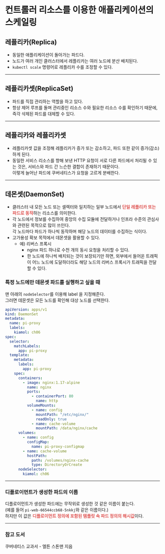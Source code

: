 # 컨트롤러 리소스를 이용한 애플리케이션의 스케일링

## 레플리카(Replica)
- 동일한 애플리케이션이 돌아가는 파드다.
- 노드가 여러 개인 클러스터에서 레플리카는 여러 노드에 분산 배치된다.
- `kubectl scale` 명령어로 레플리카 수를 조정할 수 있다.

---

## 레플리카셋(ReplicaSet)
- 파드를 직접 관리하는 역할을 하고 있다.
- 항상 제어 루프를 돌며 관리중인 리소스 수와 필요한 리소스 수를 확인하기 때문에,<br>
  즉각 삭제된 파드를 대체할 수 있다.

---

## 레플리카와 레플리카셋
- 레플리카셋 값을 조정해 레플리카가 증가 또는 감소하고, 파드 또한 같이 증가(감소)하게 된다.
- 동일한 서비스 리소스를 향해 보낸 HTTP 요청이 서로 다른 파드에서 처리될 수 있는 것은,
  서비스와 파드 간 느슨한 결합이 존재하기 때문이다.<br>
  이렇게 늘어난 파드에 쿠버네티스가 요청을 고르게 분배한다.

---

## 데몬셋(DaemonSet)
- 클러스터 내 모든 노드 또는 셀렉터와 일치하는 일부 노드에서 <span style="color:#DF5452">**단일 레플리카 또는 파드로 동작**</span>하는 리소스를 의미한다.
- 각 노드에서 정보를 수집하여 중앙의 수집 모듈에 전달하거나 인프라 수준의 관심사와 관련된 목적으로 많이 쓰인다.<br>
  각 노드마다 파드가 하나씩 동작하며 해당 노드의 데이터를 수집하는 식이다.
- 고가용성 확보 목적에서 데몬셋을 활용할 수 있다.
  - 예) 리버스 프록시
    - nginx 파드 하나로 수천 개의 동시 요청을 처리할 수 있다.
    - 한 노드에 하나씩 배치되는 것이 보장되기만 하면, 외부에서 들어온 트래픽이 어느 노드에 도달하더라도 해당 노드의 리버스 프록시가 트래픽을 전달할 수 있다.

### 특정 노드에만 데몬셋 파드를 실행하고 싶을 때
맨 아래의 `nodeSelector`를 이용해 label 을 지정해준다.<br>
그러면 데몬셋은 모든 노드를 확인해 대상 노드를 선택한다.
```yaml
apiVersion: apps/v1
kind: DaemonSet
metadata:
  name: pi-proxy
  labels:
    kiamol: ch06
spec:
  selector:
    matchLabels:
      app: pi-proxy
  template:
    metadata:
      labels:
        app: pi-proxy
    spec:
      containers:
        - image: nginx:1.17-alpine
          name: nginx
          ports:
            - containerPort: 80
              name: http
          volumeMounts:
            - name: config
              mountPath: "/etc/nginx/"
              readOnly: true
            - name: cache-volume
              mountPath: /data/nginx/cache
      volumes:
        - name: config
          configMap:
            name: pi-proxy-configmap
        - name: cache-volume
          hostPath:
            path: /volumes/nginx-cache
            type: DirectoryOrCreate
      nodeSelector:
        kiamol: ch06
```

---

### 디플로이먼트가 생성한 파드의 이름
디플로이먼트가 생성한 파드에는 무작위로 생성한 것 같은 이름이 붙는다.<br>
(예를 들어 `pi-web-66544ccb68-5nkkj`와 같은 이름이다.)<br>
하지만 이 값은 <span style="color:#DF5452">**디플로이먼트 정의에 포함된 템플릿 속 파드 정의의 해시값**</span>이다.

---

### 참고 도서
쿠버네티스 교과서 - 엘튼 스톤맨 지음